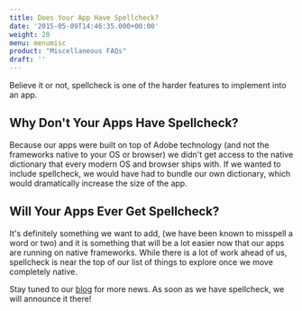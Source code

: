 ```yaml
---
title: Does Your App Have Spellcheck?
date: '2015-05-09T14:46:35.000+00:00'
weight: 20
menu: menumisc
product: "Miscellaneous FAQs"
draft: ''
---
```

Believe it or not, spellcheck is one of the harder features to implement into an app.

## Why Don't Your Apps Have Spellcheck?

Because our apps were built on top of Adobe technology (and not the frameworks native to your OS or browser) we didn't get access to the native dictionary that every modern OS and browser ships with. If we wanted to include spellcheck, we would have had to bundle our own dictionary, which would dramatically increase the size of the app.

## Will Your Apps Ever Get Spellcheck?

It's definitely something we want to add, (we have been known to misspell a word or two) and it is something that will be a lot easier now that our apps are running on native frameworks. While there is a lot of work ahead of us, spellcheck is near the top of our list of things to explore once we move completely native.

Stay tuned to our [blog](https://blog.balsamiq.com/category/products/) for more news. As soon as we have spellcheck, we will announce it there!
